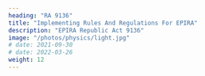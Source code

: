 ```yaml
---
heading: "RA 9136"
title: "Implementing Rules And Regulations For EPIRA"
description: "EPIRA Republic Act 9136"
image: "/photos/physics/light.jpg"
# date: 2021-09-30
# date: 2022-03-26
weight: 12
---
```

